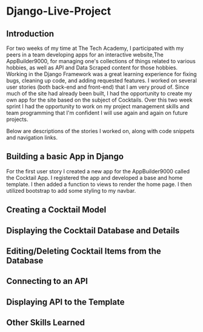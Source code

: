 # Django-Live-Project

## Introduction
For two weeks of my time at The Tech Academy, I participated with my peers in a team developing apps for an interactive website,The AppBuilder9000, for managing one's collections of things related to various hobbies, as well as API and Data Scraped content for those hobbies. Working in the Django Framework was a great learning experience for fixing bugs, cleaning up code, and adding requested features. I worked on several user stories (both back-end and front-end) that I am very proud of. Since much of the site had already been built, I had the opportunity to create my own app for the site based on the subject of Cocktails. Over this two week sprint I had the opportunity to work on my project management skills and team programming that I'm confident I will use again and again on future projects.

Below are descriptions of the stories I worked on, along with code snippets and navigation links.

## Building a basic App in Django
For the first user story I created a new app for the AppBuilder9000 called the Cocktail App. I registered the app and developed a base and home template. I then added a function to views to render the home page. I then utilized bootstrap to add some styling to my navbar.


## Creating a Cocktail Model

## Displaying the Cocktail Database and Details

## Editing/Deleting Cocktail Items from the Database

## Connecting to an API

## Displaying API to the Template

## Other Skills Learned

